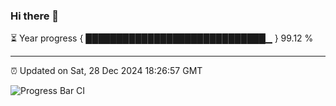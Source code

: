 ### Hi there 👋

⏳ Year progress { █████████████████████████████▁ } 99.12 %

---

⏰ Updated on Sat, 28 Dec 2024 18:26:57 GMT

![Progress Bar CI](https://github.com/ZhaoGui/ZhaoGui/workflows/Progress%20Bar%20CI/badge.svg)

